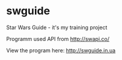 # swguide
Star Wars Guide - it's my training project

Programm used API from http://swapi.co/

View the program here: http://swguide.in.ua
